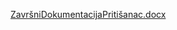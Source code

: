 [ZavršniDokumentacijaPritišanac.docx](https://github.com/user-attachments/files/16882024/ZavrsniDokumentacijaPritisanac.docx)
